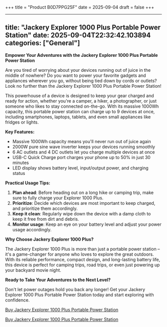 +++
title = "Product B0D7PPG25F"
date = 2025-09-04
draft = false
+++

---
title: "Jackery Explorer 1000 Plus Portable Power Station"
date: 2025-09-04T22:32:42.103894
categories: ["General"]
---
**Empower Your Adventures with the Jackery Explorer 1000 Plus Portable Power Station**

Are you tired of worrying about your devices running out of juice in the middle of nowhere? Do you want to power your favorite gadgets and appliances wherever you go, without being tied down by cords or outlets? Look no further than the Jackery Explorer 1000 Plus Portable Power Station!

This powerhouse of a device is designed to keep your gear charged and ready for action, whether you're a camper, a hiker, a photographer, or just someone who likes to stay connected on-the-go. With its massive 1000Wh capacity, this portable power station can charge up to 9 devices at once, including smartphones, laptops, tablets, and even small appliances like fridges or lights.

**Key Features:**

* Massive 1000Wh capacity means you'll never run out of juice again
* 2000W pure sine wave inverter keeps your devices running smoothly
* 6 AC outlets and 4 DC outlets let you charge multiple devices at once
* USB-C Quick Charge port charges your phone up to 50% in just 30 minutes
* LED display shows battery level, input/output power, and charging status

**Practical Usage Tips:**

1. **Plan ahead**: Before heading out on a long hike or camping trip, make sure to fully charge your Explorer 1000 Plus.
2. **Prioritize**: Decide which devices are most important to keep charged, and prioritize them accordingly.
3. **Keep it clean**: Regularly wipe down the device with a damp cloth to keep it free from dirt and debris.
4. **Monitor usage**: Keep an eye on your battery level and adjust your power usage accordingly.

**Why Choose Jackery Explorer 1000 Plus?**

The Jackery Explorer 1000 Plus is more than just a portable power station – it's a game-changer for anyone who loves to explore the great outdoors. With its reliable performance, compact design, and long-lasting battery life, this device is perfect for camping trips, road trips, or even just powering up your backyard movie night.

**Ready to Take Your Adventures to the Next Level?**

Don't let power outages hold you back any longer! Get your Jackery Explorer 1000 Plus Portable Power Station today and start exploring with confidence.

[Buy Jackery Explorer 1000 Plus Portable Power Station](https://www.amazon.com/dp/B0D7PPG25F)

[Buy Jackery Explorer 1000 Plus Portable Power Station](https://www.amazon.com/dp/B0D7PPG25F)

